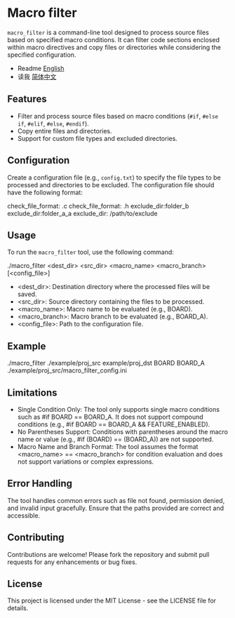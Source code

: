 # Macro filter

`macro_filter` is a command-line tool designed to process source files based on specified macro conditions. It can filter code sections enclosed within macro directives and copy files or directories while considering the specified configuration.


- Readme [English](readme.md)
- 读我 [简体中文](readme/readme_cn.md)

## Features

- Filter and process source files based on macro conditions (`#if`, `#else if`, `#elif`, `#else`, `#endif`).
- Copy entire files and directories.
- Support for custom file types and excluded directories.

## Configuration

Create a configuration file (e.g., `config.txt`) to specify the file types to be processed and directories to be excluded. The configuration file should have the following format:

check_file_format: .c
check_file_format: .h
exclude_dir:folder_b
exclude_dir:folder_a_a
exclude_dir: /path/to/exclude

## Usage

To run the `macro_filter` tool, use the following command:

./macro_filter <dest_dir> <src_dir> <macro_name> <macro_branch> [<config_file>]
- <dest_dir>: Destination directory where the processed files will be saved.
- <src_dir>: Source directory containing the files to be processed.
- <macro_name>: Macro name to be evaluated (e.g., BOARD).
- <macro_branch>: Macro branch to be evaluated (e.g., BOARD_A).
- <config_file>: Path to the configuration file.

## Example
./macro_filter ./example/proj_src example/proj_dst BOARD BOARD_A ./example/proj_src/macro_filter_config.ini

## Limitations
- Single Condition Only: The tool only supports single macro conditions such as #if BOARD == BOARD_A. It does not support compound conditions (e.g., #if BOARD == BOARD_A && FEATURE_ENABLED).
- No Parentheses Support: Conditions with parentheses around the macro name or value (e.g., #if (BOARD) == (BOARD_A)) are not supported.
- Macro Name and Branch Format: The tool assumes the format <macro_name> == <macro_branch> for condition evaluation and does not support variations or complex expressions.


## Error Handling
The tool handles common errors such as file not found, permission denied, and invalid input gracefully. Ensure that the paths provided are correct and accessible.

## Contributing
Contributions are welcome! Please fork the repository and submit pull requests for any enhancements or bug fixes.

## License
This project is licensed under the MIT License - see the LICENSE file for details.
